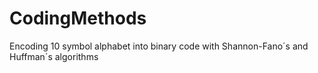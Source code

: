 # CodingMethods
Encoding 10 symbol alphabet into binary code with Shannon-Fano´s and Huffman´s algorithms
